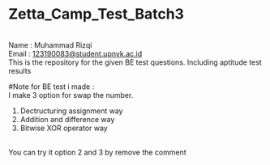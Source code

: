 # Zetta_Camp_Test_Batch3
<br>Name : Muhammad Rizqi
<br>Email : 123190083@student.upnyk.ac.id
<br>This is the repository for the given BE test questions. Including aptitude test results

#Note for BE test i made :
<br>I make 3 option for swap the number.
   1. Dectructuring assignment way
   2. Addition and difference way
   3. Bitwise XOR operator way
   <br>
You can try it option 2 and 3 by remove the comment
